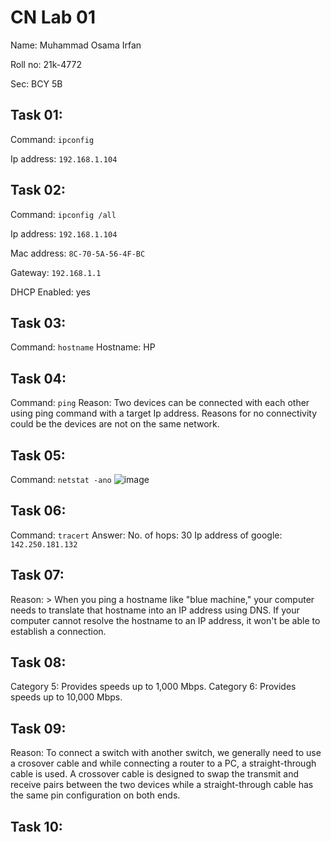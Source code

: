 # CN Lab 01
Name: Muhammad Osama Irfan

Roll no: 21k-4772

Sec: BCY 5B

## Task 01:
Command: `ipconfig`

Ip address: `192.168.1.104`

## Task 02:
Command: `ipconfig /all`

Ip address: `192.168.1.104`

Mac address: `8C-70-5A-56-4F-BC`

Gateway: `192.168.1.1`

DHCP Enabled: yes 

## Task 03:
Command: `hostname`
Hostname: HP

## Task 04:
Command: `ping`
Reason: Two devices can be connected with each other using ping command with a target Ip address. Reasons for no connectivity could be the devices are not on the same network.

## Task 05:
Command: `netstat -ano`
![image](https://github.com/osamaairfan/Computer-Networks/assets/115397536/0bc6d1f3-d3f5-48c9-aaa4-d19ab7bd1a7a)


## Task 06:
Command: `tracert`
Answer: 
No. of hops: 30
Ip address of google: `142.250.181.132`

## Task 07:
Reason: > When you ping a hostname like "blue machine," your computer needs to translate that hostname into an IP address using DNS. If your computer cannot resolve the hostname to an IP address, it won't be able to establish a connection.

## Task 08:
Category 5: Provides speeds up to 1,000 Mbps.
Category 6: Provides speeds up to 10,000 Mbps.

## Task 09:
Reason: To connect a switch with another switch, we generally need to use a crosover cable and while connecting a router to a PC, a straight-through cable is used. A crossover cable is designed to swap the transmit and receive pairs between the two devices while a straight-through cable has the same pin configuration on both ends.

## Task 10:



